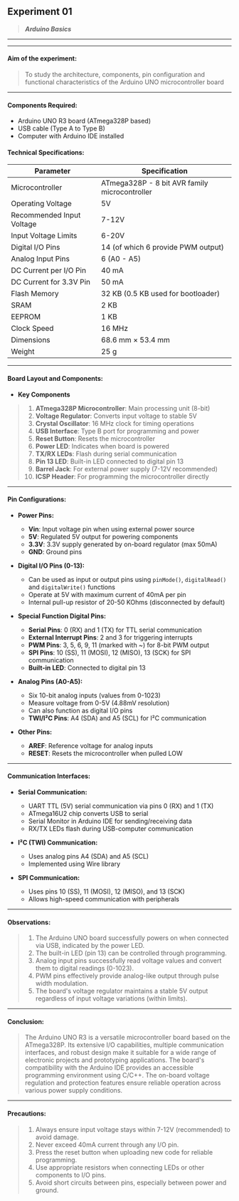 ## **Experiment 01**
> ***Arduino Basics***

---
---

#### **Aim of the experiment:**
> To study the architecture, components, pin configuration and functional characteristics of the Arduino UNO microcontroller board

---

#### **Components Required:**
- Arduino UNO R3 board (ATmega328P based)
- USB cable (Type A to Type B)
- Computer with Arduino IDE installed

#### **Technical Specifications:**

| **Parameter** | **Specification** |
|-----------|--------------|
| Microcontroller | ATmega328P - 8 bit AVR family microcontroller |
| Operating Voltage | 5V |
| Recommended Input Voltage | 7-12V |
| Input Voltage Limits | 6-20V |
| Digital I/O Pins | 14 (of which 6 provide PWM output) |
| Analog Input Pins | 6 (A0 - A5) |
| DC Current per I/O Pin | 40 mA |
| DC Current for 3.3V Pin | 50 mA |
| Flash Memory | 32 KB (0.5 KB used for bootloader) |
| SRAM | 2 KB |
| EEPROM | 1 KB |
| Clock Speed | 16 MHz |
| Dimensions | 68.6 mm × 53.4 mm |
| Weight | 25 g |

---

#### **Board Layout and Components:**

- **Key Components**
> 1. **ATmega328P Microcontroller**: Main processing unit (8-bit)
> 2. **Voltage Regulator**: Converts input voltage to stable 5V
> 3. **Crystal Oscillator**: 16 MHz clock for timing operations
> 4. **USB Interface**: Type B port for programming and power
> 5. **Reset Button**: Resets the microcontroller
> 6. **Power LED**: Indicates when board is powered
> 7. **TX/RX LEDs**: Flash during serial communication
> 8. **Pin 13 LED**: Built-in LED connected to digital pin 13
> 9. **Barrel Jack**: For external power supply (7-12V recommended)
> 10. **ICSP Header**: For programming the microcontroller directly

---

#### **Pin Configurations:**

- **Power Pins:**
  - **Vin**: Input voltage pin when using external power source
  - **5V**: Regulated 5V output for powering components
  - **3.3V**: 3.3V supply generated by on-board regulator (max 50mA)
  - **GND**: Ground pins

- **Digital I/O Pins (0-13):**
  - Can be used as input or output pins using `pinMode()`, `digitalRead()` and `digitalWrite()` functions
  - Operate at 5V with maximum current of 40mA per pin
  - Internal pull-up resistor of 20-50 KOhms (disconnected by default)

- **Special Function Digital Pins:**
  - **Serial Pins**: 0 (RX) and 1 (TX) for TTL serial communication
  - **External Interrupt Pins**: 2 and 3 for triggering interrupts
  - **PWM Pins**: 3, 5, 6, 9, 11 (marked with ~) for 8-bit PWM output
  - **SPI Pins**: 10 (SS), 11 (MOSI), 12 (MISO), 13 (SCK) for SPI communication
  - **Built-in LED**: Connected to digital pin 13

- **Analog Pins (A0-A5):**
  - Six 10-bit analog inputs (values from 0-1023)
  - Measure voltage from 0-5V (4.88mV resolution)
  - Can also function as digital I/O pins
  - **TWI/I²C Pins**: A4 (SDA) and A5 (SCL) for I²C communication

- **Other Pins:**
  - **AREF**: Reference voltage for analog inputs
  - **RESET**: Resets the microcontroller when pulled LOW

---

#### **Communication Interfaces:**

- **Serial Communication:**
  - UART TTL (5V) serial communication via pins 0 (RX) and 1 (TX)
  - ATmega16U2 chip converts USB to serial
  - Serial Monitor in Arduino IDE for sending/receiving data
  - RX/TX LEDs flash during USB-computer communication

- **I²C (TWI) Communication:**
  - Uses analog pins A4 (SDA) and A5 (SCL)
  - Implemented using Wire library

- **SPI Communication:**
  - Uses pins 10 (SS), 11 (MOSI), 12 (MISO), and 13 (SCK)
  - Allows high-speed communication with peripherals

---

#### **Observations:**

> 1. The Arduino UNO board successfully powers on when connected via USB, indicated by the power LED.
> 2. The built-in LED (pin 13) can be controlled through programming.
> 3. Analog input pins successfully read voltage values and convert them to digital readings (0-1023).
> 4. PWM pins effectively provide analog-like output through pulse width modulation.
> 5. The board's voltage regulator maintains a stable 5V output regardless of input voltage variations (within limits).

---

#### **Conclusion:**

> The Arduino UNO R3 is a versatile microcontroller board based on the ATmega328P. Its extensive I/O capabilities, multiple communication interfaces, and robust design make it suitable for a wide range of electronic projects and prototyping applications. The board's compatibility with the Arduino IDE provides an accessible programming environment using C/C++. The on-board voltage regulation and protection features ensure reliable operation across various power supply conditions.

---

#### **Precautions:**

> 1. Always ensure input voltage stays within 7-12V (recommended) to avoid damage.
> 2. Never exceed 40mA current through any I/O pin.
> 3. Press the reset button when uploading new code for reliable programming.
> 4. Use appropriate resistors when connecting LEDs or other components to I/O pins.
> 5. Avoid short circuits between pins, especially between power and ground.